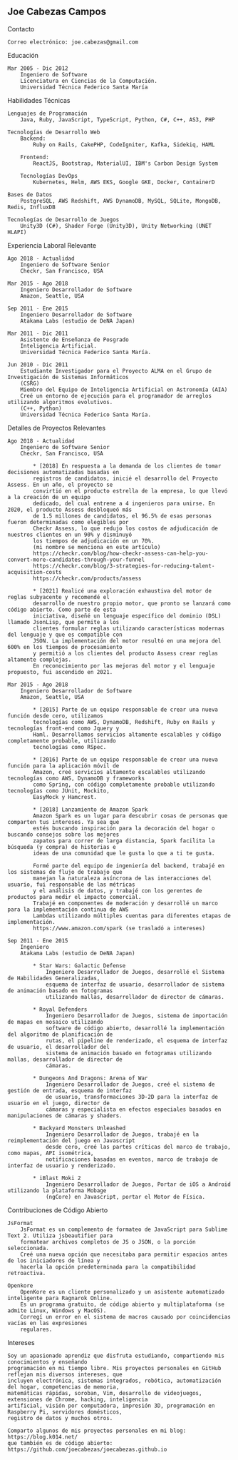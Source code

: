 Joe Cabezas Campos
------------------

Contacto

    Correo electrónico: joe.cabezas@gmail.com

Educación

    Mar 2005 - Dic 2012
        Ingeniero de Software
        Licenciatura en Ciencias de la Computación.
        Universidad Técnica Federico Santa María

Habilidades Técnicas

    Lenguajes de Programación
        Java, Ruby, JavaScript, TypeScript, Python, C#, C++, AS3, PHP

    Tecnologías de Desarrollo Web
        Backend:
            Ruby on Rails, CakePHP, CodeIgniter, Kafka, Sidekiq, HAML

        Frontend:
            ReactJS, Bootstrap, MaterialUI, IBM's Carbon Design System

        Tecnologías DevOps
            Kubernetes, Helm, AWS EKS, Google GKE, Docker, ContainerD

    Bases de Datos
        PostgreSQL, AWS Redshift, AWS DynamoDB, MySQL, SQLite, MongoDB, Redis, InfluxDB

    Tecnologías de Desarrollo de Juegos
        Unity3D (C#), Shader Forge (Unity3D), Unity Networking (UNET HLAPI)

Experiencia Laboral Relevante

    Ago 2018 - Actualidad
        Ingeniero de Software Senior
        Checkr, San Francisco, USA

    Mar 2015 - Ago 2018
        Ingeniero Desarrollador de Software
        Amazon, Seattle, USA

    Sep 2011 - Ene 2015
        Ingeniero Desarrollador de Software
        Atakama Labs (estudio de DeNA Japan)

    Mar 2011 - Dic 2011
        Asistente de Enseñanza de Posgrado
        Inteligencia Artificial.
        Universidad Técnica Federico Santa María.

    Jun 2010 - Dic 2011
        Estudiante Investigador para el Proyecto ALMA en el Grupo de Investigación de Sistemas Informáticos
        (CSRG)
        Miembro del Equipo de Inteligencia Artificial en Astronomía (AIA)
        Creé un entorno de ejecución para el programador de arreglos utilizando algoritmos evolutivos.
        (C++, Python)
        Universidad Técnica Federico Santa María.

Detalles de Proyectos Relevantes

    Ago 2018 - Actualidad
        Ingeniero de Software Senior
        Checkr, San Francisco, USA

            * [2018] En respuesta a la demanda de los clientes de tomar decisiones automatizadas basadas en
            registros de candidatos, inicié el desarrollo del Proyecto Assess. En un año, el proyecto se
            convirtió en el producto estrella de la empresa, lo que llevó a la creación de un equipo
            dedicado, del cual entrene a 4 ingenieros para unirse. En 2020, el producto Assess desbloqueó más
            de 1.5 millones de candidatos, el 96.5% de esas personas fueron determinadas como elegibles por
            Checkr Assess, lo que redujo los costos de adjudicación de nuestros clientes en un 90% y disminuyó
            los tiempos de adjudicación en un 70%.
            (mi nombre se menciona en este artículo)
            https://checkr.com/blog/how-checkr-assess-can-help-you-convert-more-candidates-through-your-funnel
            https://checkr.com/blog/3-strategies-for-reducing-talent-acquisition-costs
            https://checkr.com/products/assess

            * [2021] Realicé una exploración exhaustiva del motor de reglas subyacente y recomendé el
            desarrollo de nuestro propio motor, que pronto se lanzará como código abierto. Como parte de esta
            iniciativa, diseñé un lenguaje específico del dominio (DSL) llamado JsonLisp, que permite a los
            clientes formular reglas utilizando características modernas del lenguaje y que es compatible con
            JSON. La implementación del motor resultó en una mejora del 600% en los tiempos de procesamiento
            y permitió a los clientes del producto Assess crear reglas altamente complejas.
            En reconocimiento por las mejoras del motor y el lenguaje propuesto, fui ascendido en 2021.

    Mar 2015 - Ago 2018
        Ingeniero Desarrollador de Software
        Amazon, Seattle, USA

            * [2015] Parte de un equipo responsable de crear una nueva función desde cero, utilizamos
            tecnologías como AWS, DynamoDB, Redshift, Ruby on Rails y tecnologías front-end como Jquery y
            Haml. Desarrollamos servicios altamente escalables y código completamente probable, utilizando
            tecnologías como RSpec.

            * [2016] Parte de un equipo responsable de crear una nueva función para la aplicación móvil de
            Amazon, creé servicios altamente escalables utilizando tecnologías como AWS, DynamoDB y frameworks
            como Spring, con código completamente probable utilizando tecnologías como JUnit, Mockito,
            EasyMock y Hamcrest.

            * [2018] Lanzamiento de Amazon Spark
            Amazon Spark es un lugar para descubrir cosas de personas que comparten tus intereses. Ya sea que
            estés buscando inspiración para la decoración del hogar o buscando consejos sobre los mejores
            zapatos para correr de larga distancia, Spark facilita la búsqueda (y compra) de historias e
            ideas de una comunidad que le gusta lo que a ti te gusta.

            Formé parte del equipo de ingeniería del backend, trabajé en los sistemas de flujo de trabajo que
            manejan la naturaleza asíncrona de las interacciones del usuario, fui responsable de las métricas
            y el análisis de datos, y trabajé con los gerentes de productos para medir el impacto comercial.
            Trabajé en componentes de moderación y desarrollé un marco para la implementación continua de AWS
            Lambdas utilizando múltiples cuentas para diferentes etapas de implementación.
            https://www.amazon.com/spark (se trasladó a intereses)

    Sep 2011 - Ene 2015
        Ingeniero
        Atakama Labs (estudio de DeNA Japan)

            * Star Wars: Galactic Defense
                Ingeniero Desarrollador de Juegos, desarrollé el Sistema de Habilidades Generalizadas,
                esquema de interfaz de usuario, desarrollador de sistema de animación basado en fotogramas
                utilizando mallas, desarrollador de director de cámaras.

            * Royal Defenders
                Ingeniero Desarrollador de Juegos, sistema de importación de mapas en mosaico utilizando
                software de código abierto, desarrollé la implementación del algoritmo de planificación de
                rutas, el pipeline de renderizado, el esquema de interfaz de usuario, el desarrollador del
                sistema de animación basado en fotogramas utilizando mallas, desarrollador de director de
                cámaras.

            * Dungeons And Dragons: Arena of War
                Ingeniero Desarrollador de Juegos, creé el sistema de gestión de entrada, esquema de interfaz
                de usuario, transformaciones 3D-2D para la interfaz de usuario en el juego, director de
                cámaras y especialista en efectos especiales basados en manipulaciones de cámaras y shaders.

            * Backyard Monsters Unleashed
                Ingeniero Desarrollador de Juegos, trabajé en la reimplementación del juego en Javascript
                desde cero, creé las partes críticas del marco de trabajo, como mapas, API isométrica,
                notificaciones basadas en eventos, marco de trabajo de interfaz de usuario y renderizado.

            * iBlast Moki 2
                Ingeniero Desarrollador de Juegos, Portar de iOS a Android utilizando la plataforma Mobage
                (ngCore) en Javascript, portar el Motor de Física.

Contribuciones de Código Abierto

    JsFormat
        JsFormat es un complemento de formateo de JavaScript para Sublime Text 2. Utiliza jsbeautifier para
        formatear archivos completos de JS o JSON, o la porción seleccionada.
        Creé una nueva opción que necesitaba para permitir espacios antes de los iniciadores de línea y
        hacerla la opción predeterminada para la compatibilidad retroactiva.

    Openkore
        OpenKore es un cliente personalizado y un asistente automatizado inteligente para Ragnarok Online.
        Es un programa gratuito, de código abierto y multiplataforma (se admite Linux, Windows y MacOS).
        Corregí un error en el sistema de macros causado por coincidencias vacías en las expresiones
        regulares.

Intereses

    Soy un apasionado aprendiz que disfruta estudiando, compartiendo mis conocimientos y enseñando
    programación en mi tiempo libre. Mis proyectos personales en GitHub reflejan mis diversos intereses, que
    incluyen electrónica, sistemas integrados, robótica, automatización del hogar, competencias de memoria,
    matemáticas rápidas, soroban, Vim, desarrollo de videojuegos, extensiones de Chrome, hacking, inteligencia
    artificial, visión por computadora, impresión 3D, programación en Raspberry Pi, servidores domésticos,
    registro de datos y muchos otros.

    Comparto algunos de mis proyectos personales en mi blog: https://blog.k014.net/
    que también es de código abierto: https://github.com/joecabezas/joecabezas.github.io
